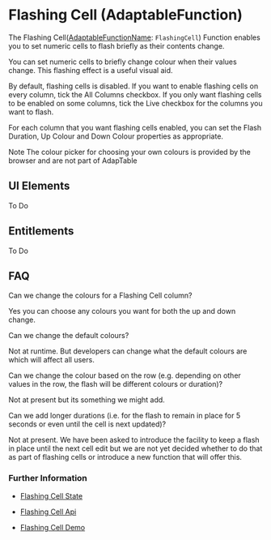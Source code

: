 # Flashing Cell (AdaptableFunction)

The Flashing Cell([AdaptableFunctionName](https://api.adaptabletools.com/modules/_src_predefinedconfig_common_types_.html#adaptablefunctionname): `FlashingCell`) Function enables you to set numeric cells to flash briefly as their contents change.

You can set numeric cells to briefly change colour when their values change. This flashing effect is a useful visual aid.

By default, flashing cells is disabled. If you want to enable flashing cells on every column, tick the All Columns checkbox. If you only want flashing cells to be enabled on some columns, tick the Live checkbox for the columns you want to flash.

For each column that you want flashing cells enabled, you can set the Flash Duration, Up Colour and Down Colour properties as appropriate.

Note
The colour picker for choosing your own colours is provided by the browser and are not part of AdapTable



## UI Elements
To Do

## Entitlements
To Do

## FAQ

Can we change the colours for a Flashing Cell column?

Yes you can choose any colours you want for both the up and down change.

Can we change the default colours?

Not at runtime.  But developers can change what the default colours are which will affect all users.

Can we change the colour based on the row (e.g. depending on other values in the row, the flash will be different colours or duration)?

Not at present but its something we might add.

Can we add longer durations (i.e. for the flash to remain in place for 5 seconds or even until the cell is next updated)?

Not at present.  We have been asked to introduce the facility to keep a flash in place until the next cell edit but we are not yet decided whether to do that as part of flashing cells or introduce a new function that will offer this.



### Further Information

- [Flashing Cell State](https://api.adaptabletools.com/interfaces/_src_predefinedconfig_flashingcellstate_.flashingcellstate.html)

- [Flashing Cell Api](https://api.adaptabletools.com/interfaces/_src_api_flashingcellapi_.flashingcellapi.html)

- [Flashing Cell Demo](https://demo.adaptabletools.com/style/aggridflashingcelldemo)

